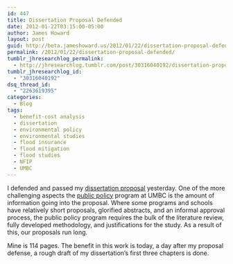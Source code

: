 ```yaml
---
id: 447
title: Dissertation Proposal Defended
date: 2012-01-22T03:15:00-05:00
author: James Howard
layout: post
guid: http://beta.jameshoward.us/2012/01/22/dissertation-proposal-defended/
permalink: /2012/01/22/dissertation-proposal-defended/
tumblr_jhresearchlog_permalink:
  - http://jhresearchlog.tumblr.com/post/30316040192/dissertation-proposal-defended
tumblr_jhresearchlog_id:
  - "30316040192"
dsq_thread_id:
  - "2263619395"
categories:
  - Blog
tags:
  - benefit-cost analysis
  - dissertation
  - environmental policy
  - environmental studies
  - flood insurance
  - flood mitigation
  - flood studies
  - NFIP
  - UMBC
---
```

I defended and passed my <a href="ftp://ftp.jameshoward.us/pub/howardjp/nfip/proposal.pdf">dissertation proposal</a> yesterday.  One of the more challenging aspects the <a href="http://www.umbc.edu/pubpol/">public policy</a> program at UMBC is the amount of information going into the proposal.  Where some programs and schools have relatively short proposals, glorified abstracts, and an informal approval process, the public policy program requires the bulk of the literature review, fully developed methodology, and justifications for the study.  As a result of this, our proposals run long.

Mine is 114 pages.  The benefit in this work is today, a day after my proposal defense, a rough draft of my dissertation&#8217;s first three chapters is done.
